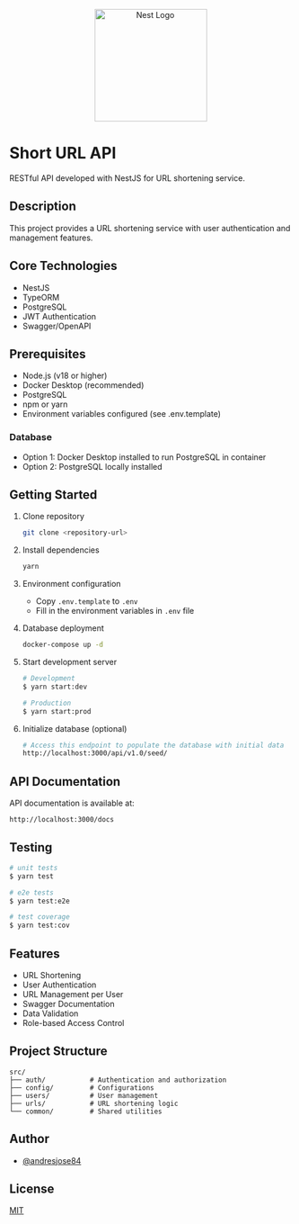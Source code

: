 <p align="center">
  <a href="http://nestjs.com/" target="blank"><img src="https://nestjs.com/img/logo-small.svg" width="200" alt="Nest Logo" /></a>
</p>

# Short URL API

RESTful API developed with NestJS for URL shortening service.

## Description

This project provides a URL shortening service with user authentication and management features.

## Core Technologies

- NestJS
- TypeORM
- PostgreSQL
- JWT Authentication
- Swagger/OpenAPI

## Prerequisites

- Node.js (v18 or higher)
- Docker Desktop (recommended)
- PostgreSQL
- npm or yarn
- Environment variables configured (see .env.template)

### Database

- Option 1: Docker Desktop installed to run PostgreSQL in container
- Option 2: PostgreSQL locally installed

## Getting Started

1. Clone repository

    ```bash
    git clone <repository-url>
    ```

2. Install dependencies

    ```bash
    yarn
    ```

3. Environment configuration
    - Copy `.env.template` to `.env`
    - Fill in the environment variables in `.env` file

4. Database deployment

    ```bash
    docker-compose up -d
    ```

5. Start development server

    ```bash
    # Development
    $ yarn start:dev

    # Production
    $ yarn start:prod
    ```

6. Initialize database (optional)

    ```bash
    # Access this endpoint to populate the database with initial data
    http://localhost:3000/api/v1.0/seed/
    ```

## API Documentation

API documentation is available at:

```
http://localhost:3000/docs
```

## Testing

```bash
# unit tests
$ yarn test

# e2e tests
$ yarn test:e2e

# test coverage
$ yarn test:cov
```

## Features

- URL Shortening
- User Authentication
- URL Management per User
- Swagger Documentation
- Data Validation
- Role-based Access Control

## Project Structure

```
src/
├── auth/           # Authentication and authorization
├── config/         # Configurations
├── users/          # User management
├── urls/           # URL shortening logic
└── common/         # Shared utilities
```

## Author

- [@andresjose84](https://github.com/andresjose84)

## License

[MIT](LICENSE)
